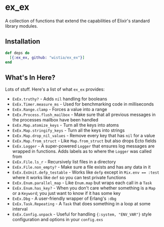 # ex_ex

A collection of functions that extend the capabilities of Elixir's standard library modules.

## Installation

```elixir
def deps do
  [{:ex_ex, github: "wistia/ex_ex"}]
end
```

## What's In Here?

Lots of stuff. Here's a list of what `ex_ex` provides:

* `ExEx.truthy?` - Adds `nil` handling for booleans
* `ExEx.Timer.measure_ms` - Used for benchmarking code in milliseconds
* `ExEx.Range.clamp` - Forces a value into a range
* `ExEx.Process.flush_mailbox` - Make sure that all previous messages in the processes mailbox have been handled
* `ExEx.Map.atomize_keys` - Turn all the keys into atoms
* `ExEx.Map.stringify_keys` - Turn all the keys into strings
* `ExEx.Map.drop_nil_values` - Remove every key that has `nil` for a value
* `ExEx.Map.from_struct` - Like `Map.from_struct` but also drops Ecto fields
* `ExEx.Logger` - A super-powered `Logger` that ensures log messages are wrapped in functions. Adds labels as to where the `Logger` was called from
* `ExEx.File.ls_r` - Recursively list files in a directory
* `ExEx.File.non_empty?` - Make sure a file exists and has any data in it
* `ExEx.ExUnit.defp_testable` - Works like `defp` except in `Mix.env == :test` where it works like `def` so you can test private functions
* `ExEx.Enum.parallel_map` - Like `Enum.map` but wraps each call in a `Task`
* `ExEx.Enum.has_key?` - When you don't care whether something is a `Map` or a `Keyword`; you just want to know if it has some key
* `ExEx.Dbg` - A user-friendly wrapper of Erlang's `:dbg`
* `ExEx.Task.Repeating` - A `Task` that does something in a loop at some interval
* `ExEx.Config.unpack` - Useful for handling `{:system, "ENV_VAR"}` style configuration and options in your `config.exs`
